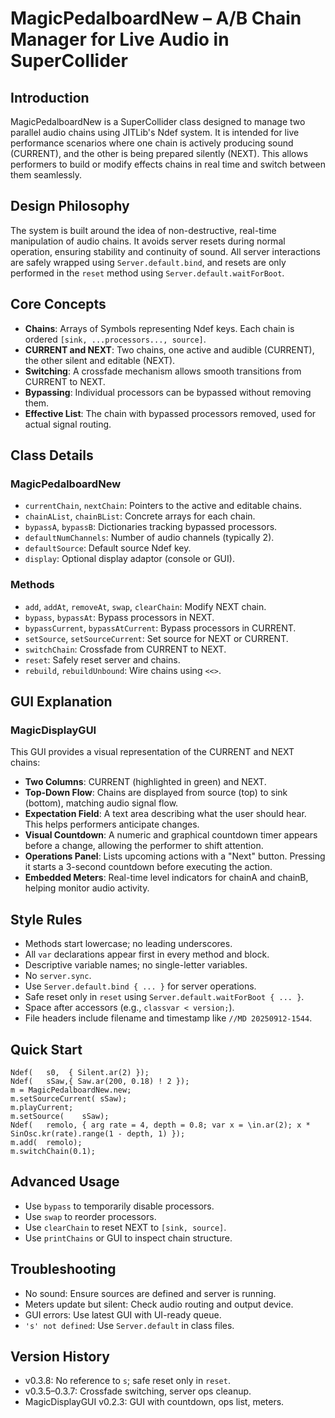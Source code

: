 
# MagicPedalboardNew – A/B Chain Manager for Live Audio in SuperCollider

## Introduction
MagicPedalboardNew is a SuperCollider class designed to manage two parallel audio chains using JITLib's Ndef system. It is intended for live performance scenarios where one chain is actively producing sound (CURRENT), and the other is being prepared silently (NEXT). This allows performers to build or modify effects chains in real time and switch between them seamlessly.

## Design Philosophy
The system is built around the idea of non-destructive, real-time manipulation of audio chains. It avoids server resets during normal operation, ensuring stability and continuity of sound. All server interactions are safely wrapped using `Server.default.bind`, and resets are only performed in the `reset` method using `Server.default.waitForBoot`.

## Core Concepts
- **Chains**: Arrays of Symbols representing Ndef keys. Each chain is ordered `[sink, ...processors..., source]`.
- **CURRENT and NEXT**: Two chains, one active and audible (CURRENT), the other silent and editable (NEXT).
- **Switching**: A crossfade mechanism allows smooth transitions from CURRENT to NEXT.
- **Bypassing**: Individual processors can be bypassed without removing them.
- **Effective List**: The chain with bypassed processors removed, used for actual signal routing.

## Class Details
### MagicPedalboardNew
- `currentChain`, `nextChain`: Pointers to the active and editable chains.
- `chainAList`, `chainBList`: Concrete arrays for each chain.
- `bypassA`, `bypassB`: Dictionaries tracking bypassed processors.
- `defaultNumChannels`: Number of audio channels (typically 2).
- `defaultSource`: Default source Ndef key.
- `display`: Optional display adaptor (console or GUI).

### Methods
- `add`, `addAt`, `removeAt`, `swap`, `clearChain`: Modify NEXT chain.
- `bypass`, `bypassAt`: Bypass processors in NEXT.
- `bypassCurrent`, `bypassAtCurrent`: Bypass processors in CURRENT.
- `setSource`, `setSourceCurrent`: Set source for NEXT or CURRENT.
- `switchChain`: Crossfade from CURRENT to NEXT.
- `reset`: Safely reset server and chains.
- `rebuild`, `rebuildUnbound`: Wire chains using `<<>`.

## GUI Explanation
### MagicDisplayGUI
This GUI provides a visual representation of the CURRENT and NEXT chains:
- **Two Columns**: CURRENT (highlighted in green) and NEXT.
- **Top-Down Flow**: Chains are displayed from source (top) to sink (bottom), matching audio signal flow.
- **Expectation Field**: A text area describing what the user should hear. This helps performers anticipate changes.
- **Visual Countdown**: A numeric and graphical countdown timer appears before a change, allowing the performer to shift attention.
- **Operations Panel**: Lists upcoming actions with a "Next" button. Pressing it starts a 3-second countdown before executing the action.
- **Embedded Meters**: Real-time level indicators for chainA and chainB, helping monitor audio activity.

## Style Rules
- Methods start lowercase; no leading underscores.
- All `var` declarations appear first in every method and block.
- Descriptive variable names; no single-letter variables.
- No `server.sync`.
- Use `Server.default.bind { ... }` for server operations.
- Safe reset only in `reset` using `Server.default.waitForBoot { ... }`.
- Space after accessors (e.g., `classvar < version;`).
- File headers include filename and timestamp like `//MD 20250912-1544`.

## Quick Start
```supercollider
Ndef(	s0,  { Silent.ar(2) });
Ndef(	sSaw,{ Saw.ar(200, 0.18) ! 2 });
m = MagicPedalboardNew.new;
m.setSourceCurrent(	sSaw);
m.playCurrent;
m.setSource(	sSaw);
Ndef(	remolo, { arg rate = 4, depth = 0.8; var x = \in.ar(2); x * SinOsc.kr(rate).range(1 - depth, 1) });
m.add(	remolo);
m.switchChain(0.1);
```

## Advanced Usage
- Use `bypass` to temporarily disable processors.
- Use `swap` to reorder processors.
- Use `clearChain` to reset NEXT to `[sink, source]`.
- Use `printChains` or GUI to inspect chain structure.

## Troubleshooting
- No sound: Ensure sources are defined and server is running.
- Meters update but silent: Check audio routing and output device.
- GUI errors: Use latest GUI with UI-ready queue.
- `'s' not defined`: Use `Server.default` in class files.

## Version History
- v0.3.8: No reference to `s`; safe reset only in `reset`.
- v0.3.5–0.3.7: Crossfade switching, server ops cleanup.
- MagicDisplayGUI v0.2.3: GUI with countdown, ops list, meters.
